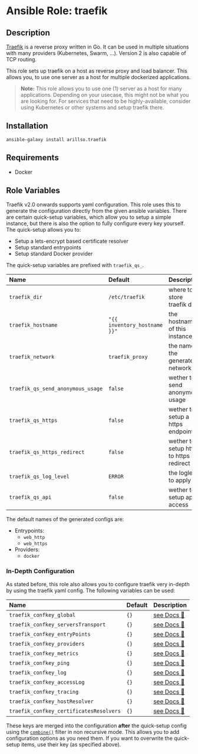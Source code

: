 # Ansible Role: traefik

## Description
[Traefik](https://docs.traefik.io/v2.0) is a reverse proxy written in Go.
It can be used in multiple situations with many providers (Kubernetes, Swarm,
...). Version 2 is also capable of TCP routing.

This role sets up traefik on a host as reverse proxy and load balancer. This
allows you, to use one server as a host for multiple dockerized applications.

> **Note:** This role allows you to use one (1) server as a host for many
> applications. Depending on your usecase, this might not be what you are
> looking for. For services that need to be highly-available, consider using
> Kubernetes or other systems and setup traefik there.

## Installation
```
ansible-galaxy install arillso.traefik
```

## Requirements
* Docker

## Role Variables
Traefik v2.0 onwards supports yaml configuration. This role uses this to generate
the configuration directly from the given ansible variables.
There are certain quick-setup variables, which allow you to setup a simple
instance, but there is also the option to fully configure every key yourself.
The quick-setup allows you to:
* Setup a lets-encrypt based certificate resolver
* Setup standard entrypoints
* Setup standard Docker provider

The quick-setup variables are prefixed with `traefik_qs_`.

| Name                              | Default                      | Description                            |
|:--------------------------------- |:---------------------------- |:-------------------------------------- |
| `traefik_dir`                     | `/etc/traefik`               | where to store traefik data            |
| `traefik_hostname`                | `"{{ inventory_hostname }}"` | the hostname of this instance          |
| `traefik_network`                 | `traefik_proxy`              | the name of the generated network      |
| `traefik_qs_send_anonymous_usage` | `false`                      | wether to send anonymous usage         |
| `traefik_qs_https`                | `false`                      | wether to setup a https endpoint       |
| `traefik_qs_https_redirect`       | `false`                      | wether to setup http to https redirect |
| `traefik_qs_log_level`            | `ERROR`                      | the loglevel to apply                  |
| `traefik_qs_api`                  | `false`                      | wether to setup api access             |

The default names of the generated configs are:
* Entrypoints:
  * `web_http`
  * `web_https`
* Providers:
  * `docker`


### In-Depth Configuration
As stated before, this role also allows you to configure traefik very in-depth by
using the traefik yaml config. The following variables can be used:

| Name                                    | Default | Description                                                                    |
|:--------------------------------------- |:------- | ------------------------------------------------------------------------------ |
| `traefik_confkey_global`                | `{}`    | [see Docs 📑](https://docs.traefik.io/reference/static-configuration/file/)    |
| `traefik_confkey_serversTransport`      | `{}`    | [see Docs 📑](https://docs.traefik.io/reference/static-configuration/cli-ref/) |
| `traefik_confkey_entryPoints`           | `{}`    | [see Docs 📑](https://docs.traefik.io/routing/entrypoints/#entrypoints)        |
| `traefik_confkey_providers`             | `{}`    | [see Docs 📑](https://docs.traefik.io/routing/providers/docker/)               |
| `traefik_confkey_metrics`               | `{}`    | [see Docs 📑](https://docs.traefik.io/observability/metrics/overview/)         |
| `traefik_confkey_ping`                  | `{}`    | [see Docs 📑](https://docs.traefik.io/operations/ping/)                        |
| `traefik_confkey_log`                   | `{}`    | [see Docs 📑](https://docs.traefik.io/observability/logs/)                     |
| `traefik_confkey_accessLog`             | `{}`    | [see Docs 📑](https://docs.traefik.io/observability/access-logs/)              |
| `traefik_confkey_tracing`               | `{}`    | [see Docs 📑](https://docs.traefik.io/observability/tracing/overview/)         |
| `traefik_confkey_hostResolver`          | `{}`    | [see Docs 📑](https://docs.traefik.io/reference/static-configuration/file/)    |
| `traefik_confkey_certificatesResolvers` | `{}`    | [see Docs 📑](https://docs.traefik.io/https/acme/#certificate-resolvers)       |

These keys are merged into the configuration **after** the quick-setup config using
the [`combine()`](https://docs.ansible.com/ansible/latest/user_guide/playbooks_filters.html#combining-hashes-dictionaries)
filter in non recursive mode. This allows you to add configuration options as
you need them. If you want to overwrite the quick-setup items, use their key
(as specified above).
